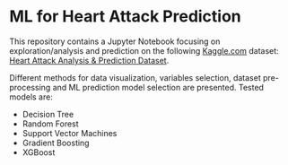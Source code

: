 # ML for Heart Attack Prediction

This repository contains a Jupyter Notebook focusing on exploration/analysis and prediction on the
following [Kaggle.com]() dataset: [Heart Attack Analysis & Prediction Dataset](https://www.kaggle.com/datasets/rashikrahmanpritom/heart-attack-analysis-prediction-dataset/data).


Different methods for data visualization, variables selection, dataset pre-processing and
ML prediction model selection are presented. Tested models are:
- Decision Tree
- Random Forest
- Support Vector Machines
- Gradient Boosting
- XGBoost
